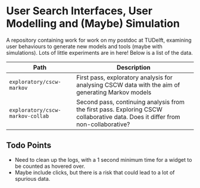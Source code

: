 # User Search Interfaces, User Modelling and (Maybe) Simulation
A repository containing work for work on my postdoc at TUDelft, examining user behaviours to generate new models and tools (maybe with simulations). Lots of little experiments are in here! Below is a list of the data.

| **Path**                         | **Description** |
| -------------------------------- | --------------- |
| `exploratory/cscw-markov`        | First pass, exploratory analysis for analysing CSCW data with the aim of generating Markov models |
| `exploratory/cscw-markov-collab` | Second pass, continuing analysis from the first pass. Exploring CSCW collaborative data. Does it differ from non-collaborative? |

## Todo Points

- Need to clean up the logs, with a 1 second minimum time for a widget to be counted as hovered over.
- Maybe include clicks, but there is a risk that could lead to a lot of spurious data.